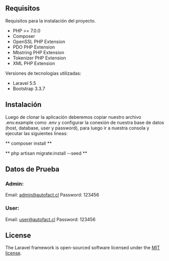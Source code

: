 ## Requisitos

Requisitos para la instalación del proyecto.

- PHP >= 7.0.0
- Composer
- OpenSSL PHP Extension
- PDO PHP Extension
- Mbstring PHP Extension
- Tokenizer PHP Extension
- XML PHP Extension

Versiones de tecnologias utilizadas:

- Laravel 5.5
- Bootstrap 3.3.7

## Instalación

Luego de clonar la aplicación deberemos copiar nuestro archivo .env.example como .env y configurar la conexión de nuestra base de datos (host, database, user y password), para luego ir a nuestra consola y ejecutar las siguientes lineas:

** composer install **

** php artisan migrate:install --seed **

## Datos de Prueba

### Admin:
Email: admin@autofact.cl
Password: 123456

### User:
Email: user@autofact.cl
Password: 123456

## License

The Laravel framework is open-sourced software licensed under the [MIT license](https://opensource.org/licenses/MIT).